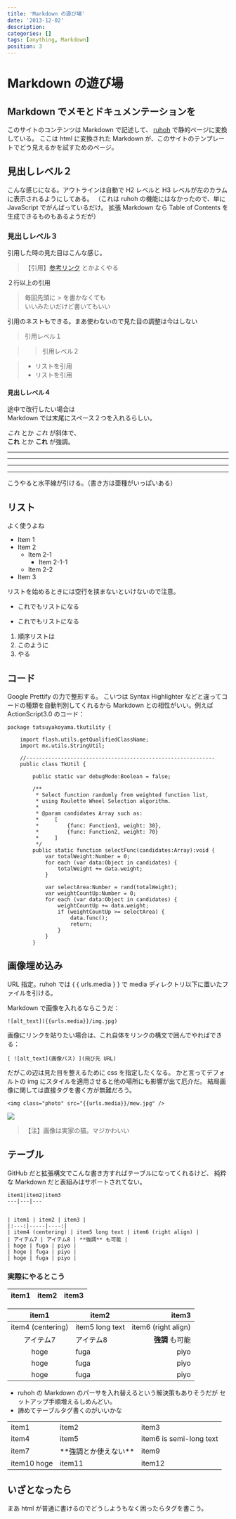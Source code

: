 ```yaml
---
title: 'Markdown の遊び場'
date: '2013-12-02'
description:
categories: []
tags: [anything, Markdown]
position: 3
---
```


# Markdown の遊び場

## Markdown でメモとドキュメンテーションを

このサイトのコンテンツは Markdown で記述して、
[ruhoh](http://ruhoh.com/) で静的ページに変換している。
ここは html に変換された Markdown が、このサイトのテンプレートでどう見えるかを試すためのページ。

## 見出しレベル２

こんな感じになる。アウトラインは自動で H2 レベルと H3 レベルが左のカラムに表示されるようにしてある。
（これは ruhoh の機能にはなかったので、単に JavaScript でがんばっているだけ。
  拡張 Markdown なら Table of Contents を生成できるものもあるようだが）

### 見出しレベル３

引用した時の見た目はこんな感じ。
> 【引用】[参考リンク](#) とかよくやる

２行以上の引用
> 毎回先頭に > を書かなくても  
> いいみたいだけど書いてもいい

引用のネストもできる。まあ使わないので見た目の調整は今はしない

> 引用レベル１

>> 引用レベル２

> - リストを引用
> - リストを引用

#### 見出しレベル４

途中で改行したい場合は  
Markdown では末尾にスペース２つを入れるらしい。

_これ_ とか *これ* が斜体で、  
__これ__ とか **これ** が強調。

---
_____
***
- - - - -

こうやると水平線が引ける。（書き方は亜種がいっぱいある）

## リスト

よく使うよね

- Item 1
- Item 2
    - Item 2-1
        - Item 2-1-1
    - Item 2-2
- Item 3

リストを始めるときには空行を挟まないといけないので注意。

* これでもリストになる

+ これでもリストになる

1. 順序リストは
1. このように
1. やる

## コード

Google Prettify の力で整形する。
こいつは Syntax Highlighter などと違ってコードの種類を自動判別してくれるから
Markdown との相性がいい。例えば ActionScript3.0 のコード：

    package tatsuyakoyama.tkutility {

        import flash.utils.getQualifiedClassName;
        import mx.utils.StringUtil;
    
        //------------------------------------------------------------
        public class TkUtil {

            public static var debugMode:Boolean = false;
    
            /**
             * Select function randomly from weighted function list,
             * using Roulette Wheel Selection algorithm.
             *
             * @param candidates Array such as:
             *     [
             *         {func: Function1, weight: 30},
             *         {func: Function2, weight: 70}
             *     ]
             */
            public static function selectFunc(candidates:Array):void {
                var totalWeight:Number = 0;
                for each (var data:Object in candidates) {
                    totalWeight += data.weight;
                }

                var selectArea:Number = rand(totalWeight);
                var weightCountUp:Number = 0;
                for each (var data:Object in candidates) {
                    weightCountUp += data.weight;
                    if (weightCountUp >= selectArea) {
                        data.func();
                        return;
                    }
                }
            }

## 画像埋め込み

URL 指定。ruhoh では { { urls.media } } で media ディレクトリ以下に置いたファイルを引ける。

Markdown で画像を入れるならこうだ：

    ![alt_text]({{urls.media}}/img.jpg)

画像にリンクを貼りたい場合は、これ自体をリンクの構文で囲んでやればできる：

    [ ![alt_text](画像パス) ](飛び先 URL)

だがこの辺は見た目を整えるために css を指定したくなる。
かと言ってデフォルトの img にスタイルを適用させると他の場所にも影響が出て厄介だ。
結局画像に関しては直接タグを書く方が無難だろう。

    <img class="photo" src="{{urls.media}}/mew.jpg" />

<img class="photo" src="{{urls.media}}/mew.jpg" />

> 【注】画像は実家の猫。マジかわいい


## テーブル

GitHub だと拡張構文でこんな書き方すればテーブルになってくれるけど、
純粋な Markdown だと表組みはサポートされてない。

    item1|item2|item3
    ---|---|---


    | item1 | item2 | item3 |
    |:---:|-----|----:|
    | item4 (centering) | item5 long text | item6 (right align) |
    | アイテム7 | アイテム8 | **強調** も可能 |
    | hoge | fuga | piyo |
    | hoge | fuga | piyo |
    | hoge | fuga | piyo |

### 実際にやるとこう

item1|item2|item3
---|---|---


| item1 | item2 | item3 |
|:---:|-----|----:|
| item4 (centering) | item5 long text | item6 (right align) |
| アイテム7 | アイテム8 | **強調** も可能 |
| hoge | fuga | piyo |
| hoge | fuga | piyo |
| hoge | fuga | piyo |

- ruhoh の Markdown のパーサを入れ替えるという解決策もありそうだが
  セットアップ手順増えるしめんどい。
- 諦めてテーブルタグ書くのがいいかな


<table class="mystyle">
    <tr class="head">
        <td>item1</td>
        <td>item2</td>
        <td>item3</td>
    </tr>
    <tr class="color1">
        <td class="left">item4</td>
        <td>item5</td>
        <td>item6 is semi-long text</td>
    </tr>
    <tr class="color2">
        <td class="left">item7</td>
        <td>**強調とか使えない**</td>
        <td>item9</td>
    </tr>
    <tr class="color1">
        <td class="left">item10 hoge</td>
        <td>item11</td>
        <td>item12</td>
    </tr>
</table>


## いざとなったら

まあ html が普通に書けるのでどうしようもなく困ったらタグを書こう。

<br/><br/><br/><br/>

